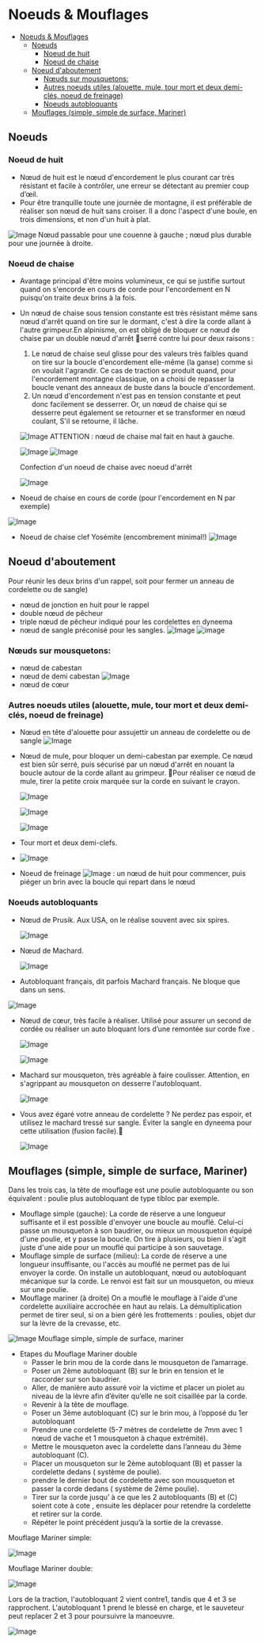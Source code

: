 # Noeuds & Mouflages

- [Noeuds & Mouflages](#noeuds--mouflages)
  - [Noeuds](#noeuds)
    - [Noeud de huit](#noeud-de-huit)
    - [Noeud de chaise](#noeud-de-chaise)
  - [Noeud d'aboutement](#noeud-daboutement)
    - [Nœuds sur mousquetons:](#n%C5%93uds-sur-mousquetons)
    - [Autres noeuds utiles (alouette, mule, tour mort et deux demi-clés, noeud de freinage)](#autres-noeuds-utiles-alouette-mule-tour-mort-et-deux-demi-cl%C3%A9s-noeud-de-freinage)
    - [Noeuds autobloquants](#noeuds-autobloquants)
  - [Mouflages (simple, simple de surface, Mariner)](#mouflages-simple-simple-de-surface-mariner)

## Noeuds

### Noeud de huit

* Nœud de huit est le nœud d'encordement le plus courant car très résistant et facile à contrôler, une erreur se détectant au premier coup d’œil.
* Pour être tranquille toute une journée de montagne, il est préférable de réaliser son nœud de huit sans croiser. Il a donc l'aspect d'une boule, en
trois dimensions, et non d'un huit à plat.

![Image](img/noeuxhuit.png?raw=true)
Nœud passable pour une couenne à gauche ; nœud plus durable pour une journée à droite.

### Noeud de chaise
    
* Avantage principal d'être moins volumineux, ce qui se justifie surtout quand on s'encorde en cours de corde pour l'encordement en N puisqu'on traite deux brins à la fois.
* Un nœud de chaise sous tension constante est très résistant même sans nœud d'arrêt quand on tire sur le dormant, c'est à dire la corde allant à l'autre grimpeur.En alpinisme, on est obligé de bloquer ce nœud de chaise par un double nœud d'arrêt serré contre lui pour deux raisons :
    1. Le nœud de chaise seul glisse pour des valeurs très faibles quand on tire sur la boucle d'encordement elle-même (la ganse) comme si on voulait l'agrandir. Ce cas de traction se produit quand, pour l'encordement montagne classique, on a choisi de repasser la boucle venant des anneaux de buste dans la boucle d'encordement.
    2. Un nœud d'encordement n'est pas en tension constante et peut donc facilement se desserrer. Or, un nœud de chaise qui se desserre peut également se retourner et se transformer en nœud coulant, S'il se retourne, il lâche.

    ![Image](img/noeudchaise.png?raw=true)
    ATTENTION : nœud de chaise mal fait en haut à gauche.

    ![Image](img/noeudhuit.png?raw=true)
    ![Image](img/chaise.png?raw=true)

    Confection d'un noeud de chaise avec noeud d'arrêt
    
    ![Image](https://proxy.duckduckgo.com/iu/?u=http%3A%2F%2Flezardevillemandeur.org%2Fwp-content%2Fuploads%2Fnoeud-de-chaise.jpg&f=1)

* Noeud de chaise en cours de corde (pour l'encordement en N par exemple)
  
![Image](img/chaiseN.png?raw=true)

* Noeud de chaise clef Yosémite (encombrement minimal!)
![Image](img/noeudyosemite.png?raw=true)

## Noeud d'aboutement 

Pour réunir les deux brins d'un rappel, soit pour fermer un anneau de cordelette ou de sangle)
* nœud de jonction en huit pour le rappel
* double nœud de pêcheur
* triple nœud de pêcheur indiqué pour les cordelettes en dyneema
* nœud de sangle préconisé pour les sangles.
  ![Image](img/rabouttement.png?raw=true)
  ![image](img/doublepecheur.png?raw=true)
  
### Nœuds sur mousquetons:
* nœud de cabestan
* nœud de demi cabestan
![Image](img/cabestan.png?raw=true)
* nœud de cœur

### Autres noeuds utiles (alouette, mule, tour mort et deux demi-clés, noeud de freinage)

* Nœud en tête d'alouette pour assujettir un anneau de cordelette ou de sangle
  ![Image](img/tetealouette.png?raw=true)
  
* Nœud de mule, pour bloquer un demi-cabestan par exemple. Ce nœud est bien sûr serré, puis sécurisé par un nœud d'arrêt en nouant la boucle autour de la corde allant au grimpeur. Pour réaliser ce nœud de mule, tirer la petite croix marquée sur la corde en suivant le crayon.
  
  ![Image](img/noeudcoeur.png?raw=true)

  ![Image](img/noeudcoeur2.png?raw=true)

  ![Image](img/noeudmuleconfection.png?raw=true)
  
* Tour mort et deux demi-clefs. 
* 
  ![Image](img/tourmort.png?raw=true)

* Noeud de freinage
![Image](img/noeudfreinage.png?raw=true) : un nœud de huit pour commencer, puis piéger un brin avec la boucle qui repart dans le nœud

### Noeuds autobloquants

* Nœud de Prusik. Aux USA, on le réalise souvent avec six spires.

  ![Image](img/prussike.png)

* Nœud de Machard.

  ![Image](img/machard.png)

* Autobloquant français, dit parfois Machard français. Ne bloque que dans un sens.

![Image](img/machardfrancais.png)

* Nœud de cœur, très facile à réaliser. Utilisé pour assurer un second de cordée ou réaliser un auto
bloquant lors d’une remontée sur corde fixe .

  ![Image](img/coeur.png)

  ![Image](img/noeudcoeurrealisation.png)

* Machard sur mousqueton, très agréable à faire coulisser. Attention, en s'agrippant au mousqueton on desserre l'autobloquant.

  ![Image](img/machardmousqueton.png)

* Vous avez égaré votre anneau de cordelette ? Ne perdez pas espoir, et utilisez le machard tressé sur sangle. Éviter la sangle en dyneema pour cette utilisation (fusion facile).

  ![Image](img/machardsangle.png)

## Mouflages (simple, simple de surface, Mariner)

Dans les trois cas, la tête de mouflage est une poulie autobloquante ou son équivalent : poulie plus autobloquant de type tibloc par exemple.
* Mouflage simple (gauche): La corde de réserve a une longueur suffisante et il est possible d'envoyer une boucle au mouflé. Celui-ci passe un mousqueton à son baudrier, ou mieux un mousqueton équipé d'une poulie, et y passe la boucle. On tire à plusieurs, ou bien il s'agit juste d'une aide pour un mouflé qui participe à son sauvetage.
* Mouflage simple de surface (milieu): La corde de réserve a une longueur insuffisante, ou l'accès au mouflé ne permet pas de lui envoyer la corde. On installe un autobloquant, nœud ou autobloquant mécanique sur la corde. Le renvoi est fait sur un mousqueton, ou mieux sur une poulie.
* Mouflage mariner (à droite) On a mouflé le mouflage à l'aide d'une cordelette auxiliaire accrochée en haut au relais. La démultiplication permet de tirer seul, si on a bien géré les frottements : poulies, objet dur sur la lèvre de la crevasse, etc.

![Image](img/mouflage.png?raw=true)
Mouflage simple, simple de surface, mariner

* Etapes du Mouflage Mariner double
  * Passer le brin mou de la corde dans le mousqueton de l’amarrage.
  * Poser un 2ème autobloquant (B) sur le brin en tension et le raccorder sur son baudrier.
  * Aller, de manière auto assuré voir la victime et placer un piolet au niveau de la lèvre afin d’éviter qu’elle ne soit cisaillée par la corde.
  * Revenir à la tête de mouflage.
  * Poser un 3ème autobloquant (C) sur le brin mou, à l’opposé du 1er autobloquant
  * Prendre une cordelette (5-7 mètres de cordelette de 7mm avec 1 nœud de vache et 1 mousqueton à chaque extrémité).
  * Mettre le mousqueton avec la cordelette dans l’anneau du 3ème autobloquant (C).
  * Placer un mousqueton sur le 2ème autobloquant (B) et passer la cordelette dedans ( système de poulie).
  * prendre le dernier bout de cordelette avec son mousqueton et passer la corde dedans ( système de 2ème poulie).
  * Tirer sur la corde jusqu’ à ce que les 2 autobloquants (B) et (C) soient cote à cote , ensuite les déplacer pour retendre la cordelette et retirer sur la corde.
  * Répéter le point précédent jusqu’à la sortie de la crevasse. 
  
Mouflage Mariner simple:

![Image](img/mouflageMarinersimple.png?raw=true)

Mouflage Mariner double:

![Image](img/mouflagemarinerdouble.png?raw=true)

Lors de la traction, l'autobloquant 2 vient contre1, tandis que 4 et 3 se rapprochent. L'autobloquant 1 prend le blessé en charge, et le sauveteur peut replacer 2 et 3 pour poursuivre la manoeuvre.

![Image](img/mouflage.gif)